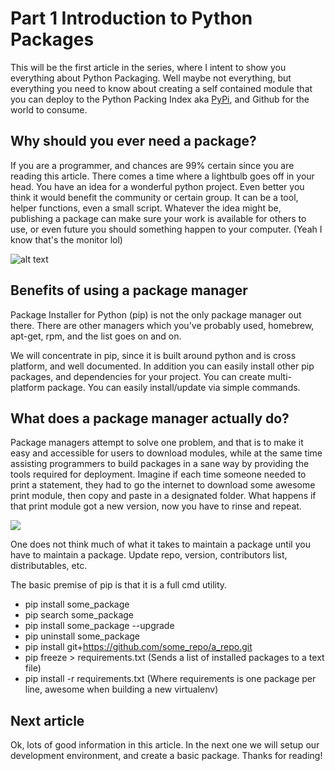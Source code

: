 # Part 1 Introduction to Python Packages
This will be the first article in the series, where I intent to show you everything about Python Packaging. Well maybe not everything, but everything you need to know about creating a self contained module that you can deploy to the Python Packing Index aka [PyPi](https://pypi.org/), and Github for the world to consume.

## Why should you ever need a package?
If you are a programmer, and chances are 99% certain since you are reading this article. There comes a time where a lightbulb goes off in your head. You have an idea for a wonderful python project. Even better you think it would benefit the community or certain group. It can be a tool, helper functions, even a small script. Whatever the idea might be, publishing a package can make sure your work is available for others to use, or even future you should something happen to your computer. (Yeah I know that's the monitor lol)

![alt text](https://media.giphy.com/media/S7u66urzxc2J2/giphy.gif)

## Benefits of using a package manager
Package Installer for Python (pip) is not the only package manager out there. There are other managers which you've probably used, homebrew, apt-get, rpm, and the list goes on and on. 

We will concentrate in pip, since it is built around python and is cross platform, and well documented. In addition you can easily install other pip packages, and dependencies for your project. You can create multi-platform package. You can easily install/update via simple commands.

## What does a package manager actually do?
Package managers attempt to solve one problem, and that is to make it easy and accessible for users to download modules, while at the same time assisting programmers to build packages in a sane way by providing the tools required for deployment. Imagine if each time someone needed to print a statement, they had to go the internet to download some awesome print module, then copy and paste in a designated folder. What happens if that print module got a new version, now you have to rinse and repeat.

![](https://media.giphy.com/media/3nFKBN97bDwli/giphy.gif)

One does not think much of what it takes to maintain a package until you have to maintain a package. Update repo, version, contributors list, distributables, etc.

The basic premise of pip is that it is a full cmd utility.
- pip install some_package
- pip search some_package
- pip install some_package --upgrade
- pip uninstall some_package
- pip install git+https://github.com/some_repo/a_repo.git
- pip freeze > requirements.txt (Sends a list of installed packages to a text file)
- pip install -r requirements.txt (Where requirements is one package per line, awesome when building a new virtualenv)

## Next article
Ok, lots of good information in this article. In the next one we will setup our development environment, and create a basic package. Thanks for reading!
